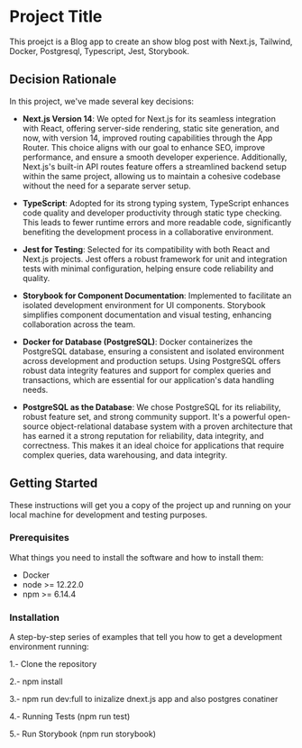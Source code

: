 # Project Title

This proejct is a Blog app to create an show blog post with Next.js, Tailwind, Docker, Postgresql, Typescript, Jest, Storybook.

## Decision Rationale

In this project, we've made several key decisions:

-  **Next.js Version 14**: We opted for Next.js for its seamless integration with React, offering server-side rendering, static site generation, and now, with version 14, improved routing capabilities through the App Router. This choice aligns with our goal to enhance SEO, improve performance, and ensure a smooth developer experience. Additionally, Next.js's built-in API routes feature offers a streamlined backend setup within the same project, allowing us to maintain a cohesive codebase without the need for a separate server setup.

-  **TypeScript**: Adopted for its strong typing system, TypeScript enhances code quality and developer productivity through static type checking. This leads to fewer runtime errors and more readable code, significantly benefiting the development process in a collaborative environment.

-  **Jest for Testing**: Selected for its compatibility with both React and Next.js projects. Jest offers a robust framework for unit and integration tests with minimal configuration, helping ensure code reliability and quality.

-  **Storybook for Component Documentation**: Implemented to facilitate an isolated development environment for UI components. Storybook simplifies component documentation and visual testing, enhancing collaboration across the team.

-  **Docker for Database (PostgreSQL)**: Docker containerizes the PostgreSQL database, ensuring a consistent and isolated environment across development and production setups. Using PostgreSQL offers robust data integrity features and support for complex queries and transactions, which are essential for our application's data handling needs.

-  **PostgreSQL as the Database**: We chose PostgreSQL for its reliability, robust feature set, and strong community support. It's a powerful open-source object-relational database system with a proven architecture that has earned it a strong reputation for reliability, data integrity, and correctness. This makes it an ideal choice for applications that require complex queries, data warehousing, and data integrity.

## Getting Started

These instructions will get you a copy of the project up and running on your local machine for development and testing purposes.

### Prerequisites

What things you need to install the software and how to install them:

-  Docker
-  node >= 12.22.0
-  npm >= 6.14.4

### Installation

A step-by-step series of examples that tell you how to get a development environment running:

1.- Clone the repository

2.- npm install

3.- npm run dev:full to inizalize dnext.js app and also postgres conatiner

4.- Running Tests (npm run test)

5.- Run Storybook (npm run storybook)
